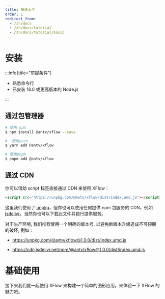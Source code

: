```yaml
---
title: 快速上手
order: 1
redirect_from:
  - /zh/docs
  - /zh/docs/tutorial
  - /zh/docs/tutorial/basic
---
```


# 安装

:::info{title="前提条件"}

- 熟悉命令行
- 已安装 18.0 或更高版本的 Node.js

:::

## 通过包管理器

```bash [NPM]
# 使用 npm
$ npm install @antv/xflow --save

#  使用yarn
$ yarn add @antv/xflow

# 使用pnpm
$ pnpm add @antv/xflow
```

## 通过 CDN

你可以借助 script 标签直接通过 CDN 来使用 XFlow：

```html
<script src="https://unpkg.com/@antv/xflow/dist/index.umd.js"></script>
```

这里我们使用了 [unpkg](https://unpkg.com/@antv/xflow/dist/index.umd.js)，但你也可以使用任何提供 npm 包服务的 CDN，例如 [jsdelivr](https://cdn.jsdelivr.net/npm/@antv/xflow/dist/index.umd.js)。当然你也可以下载此文件并自行提供服务。

对于生产环境, 我们推荐使用一个明确的版本号, 以避免新版本升级造成不可预期的破坏, 例如：

- <https://unpkg.com/@antv/xflow@1.0.0/dist/index.umd.js>

- <https://cdn.jsdelivr.net/npm/@antv/xflow@1.0.0/dist/index.umd.js>

# 基础使用

接下来我们就一起使用 XFlow 来构建一个简单的图形应用，来体验一下 XFlow 的魅力吧。

<code id="xflow-guide" src="@/src/xflow/guide/index.tsx"></code>